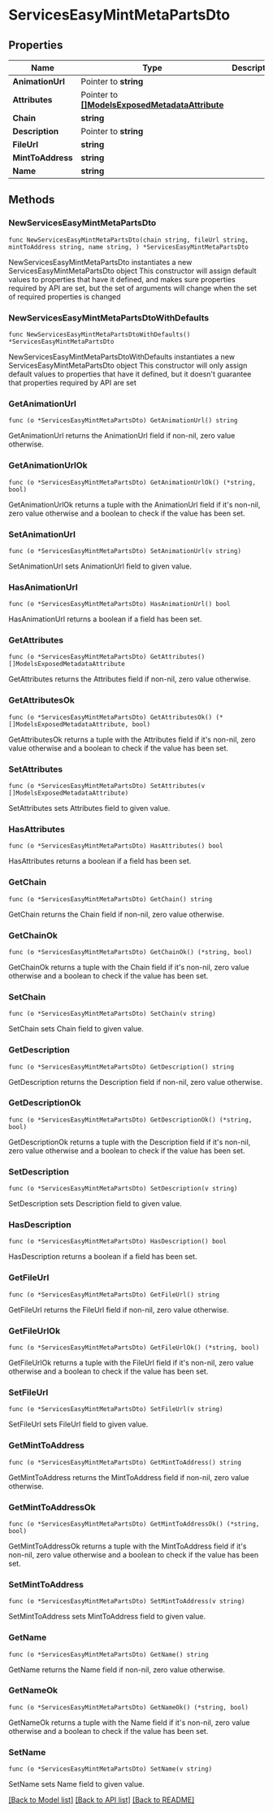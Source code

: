 # ServicesEasyMintMetaPartsDto

## Properties

Name | Type | Description | Notes
------------ | ------------- | ------------- | -------------
**AnimationUrl** | Pointer to **string** |  | [optional] 
**Attributes** | Pointer to [**[]ModelsExposedMetadataAttribute**](ModelsExposedMetadataAttribute.md) |  | [optional] 
**Chain** | **string** |  | 
**Description** | Pointer to **string** |  | [optional] 
**FileUrl** | **string** |  | 
**MintToAddress** | **string** |  | 
**Name** | **string** |  | 

## Methods

### NewServicesEasyMintMetaPartsDto

`func NewServicesEasyMintMetaPartsDto(chain string, fileUrl string, mintToAddress string, name string, ) *ServicesEasyMintMetaPartsDto`

NewServicesEasyMintMetaPartsDto instantiates a new ServicesEasyMintMetaPartsDto object
This constructor will assign default values to properties that have it defined,
and makes sure properties required by API are set, but the set of arguments
will change when the set of required properties is changed

### NewServicesEasyMintMetaPartsDtoWithDefaults

`func NewServicesEasyMintMetaPartsDtoWithDefaults() *ServicesEasyMintMetaPartsDto`

NewServicesEasyMintMetaPartsDtoWithDefaults instantiates a new ServicesEasyMintMetaPartsDto object
This constructor will only assign default values to properties that have it defined,
but it doesn't guarantee that properties required by API are set

### GetAnimationUrl

`func (o *ServicesEasyMintMetaPartsDto) GetAnimationUrl() string`

GetAnimationUrl returns the AnimationUrl field if non-nil, zero value otherwise.

### GetAnimationUrlOk

`func (o *ServicesEasyMintMetaPartsDto) GetAnimationUrlOk() (*string, bool)`

GetAnimationUrlOk returns a tuple with the AnimationUrl field if it's non-nil, zero value otherwise
and a boolean to check if the value has been set.

### SetAnimationUrl

`func (o *ServicesEasyMintMetaPartsDto) SetAnimationUrl(v string)`

SetAnimationUrl sets AnimationUrl field to given value.

### HasAnimationUrl

`func (o *ServicesEasyMintMetaPartsDto) HasAnimationUrl() bool`

HasAnimationUrl returns a boolean if a field has been set.

### GetAttributes

`func (o *ServicesEasyMintMetaPartsDto) GetAttributes() []ModelsExposedMetadataAttribute`

GetAttributes returns the Attributes field if non-nil, zero value otherwise.

### GetAttributesOk

`func (o *ServicesEasyMintMetaPartsDto) GetAttributesOk() (*[]ModelsExposedMetadataAttribute, bool)`

GetAttributesOk returns a tuple with the Attributes field if it's non-nil, zero value otherwise
and a boolean to check if the value has been set.

### SetAttributes

`func (o *ServicesEasyMintMetaPartsDto) SetAttributes(v []ModelsExposedMetadataAttribute)`

SetAttributes sets Attributes field to given value.

### HasAttributes

`func (o *ServicesEasyMintMetaPartsDto) HasAttributes() bool`

HasAttributes returns a boolean if a field has been set.

### GetChain

`func (o *ServicesEasyMintMetaPartsDto) GetChain() string`

GetChain returns the Chain field if non-nil, zero value otherwise.

### GetChainOk

`func (o *ServicesEasyMintMetaPartsDto) GetChainOk() (*string, bool)`

GetChainOk returns a tuple with the Chain field if it's non-nil, zero value otherwise
and a boolean to check if the value has been set.

### SetChain

`func (o *ServicesEasyMintMetaPartsDto) SetChain(v string)`

SetChain sets Chain field to given value.


### GetDescription

`func (o *ServicesEasyMintMetaPartsDto) GetDescription() string`

GetDescription returns the Description field if non-nil, zero value otherwise.

### GetDescriptionOk

`func (o *ServicesEasyMintMetaPartsDto) GetDescriptionOk() (*string, bool)`

GetDescriptionOk returns a tuple with the Description field if it's non-nil, zero value otherwise
and a boolean to check if the value has been set.

### SetDescription

`func (o *ServicesEasyMintMetaPartsDto) SetDescription(v string)`

SetDescription sets Description field to given value.

### HasDescription

`func (o *ServicesEasyMintMetaPartsDto) HasDescription() bool`

HasDescription returns a boolean if a field has been set.

### GetFileUrl

`func (o *ServicesEasyMintMetaPartsDto) GetFileUrl() string`

GetFileUrl returns the FileUrl field if non-nil, zero value otherwise.

### GetFileUrlOk

`func (o *ServicesEasyMintMetaPartsDto) GetFileUrlOk() (*string, bool)`

GetFileUrlOk returns a tuple with the FileUrl field if it's non-nil, zero value otherwise
and a boolean to check if the value has been set.

### SetFileUrl

`func (o *ServicesEasyMintMetaPartsDto) SetFileUrl(v string)`

SetFileUrl sets FileUrl field to given value.


### GetMintToAddress

`func (o *ServicesEasyMintMetaPartsDto) GetMintToAddress() string`

GetMintToAddress returns the MintToAddress field if non-nil, zero value otherwise.

### GetMintToAddressOk

`func (o *ServicesEasyMintMetaPartsDto) GetMintToAddressOk() (*string, bool)`

GetMintToAddressOk returns a tuple with the MintToAddress field if it's non-nil, zero value otherwise
and a boolean to check if the value has been set.

### SetMintToAddress

`func (o *ServicesEasyMintMetaPartsDto) SetMintToAddress(v string)`

SetMintToAddress sets MintToAddress field to given value.


### GetName

`func (o *ServicesEasyMintMetaPartsDto) GetName() string`

GetName returns the Name field if non-nil, zero value otherwise.

### GetNameOk

`func (o *ServicesEasyMintMetaPartsDto) GetNameOk() (*string, bool)`

GetNameOk returns a tuple with the Name field if it's non-nil, zero value otherwise
and a boolean to check if the value has been set.

### SetName

`func (o *ServicesEasyMintMetaPartsDto) SetName(v string)`

SetName sets Name field to given value.



[[Back to Model list]](../README.md#documentation-for-models) [[Back to API list]](../README.md#documentation-for-api-endpoints) [[Back to README]](../README.md)


